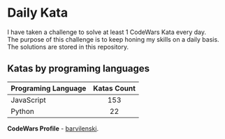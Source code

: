# Daily Kata

I have taken a challenge to solve at least 1 CodeWars Kata every day.  
The purpose of this challenge is to keep honing my skills on a daily basis.  
The solutions are stored in this repository.

## Katas by programing languages

| Programing Language | Katas Count |
| ------------------- | :---------: |
| JavaScript          |         153 |
| Python              |          22 |


**CodeWars Profile** - [barvilenski](https://www.codewars.com/users/vbarv24).
